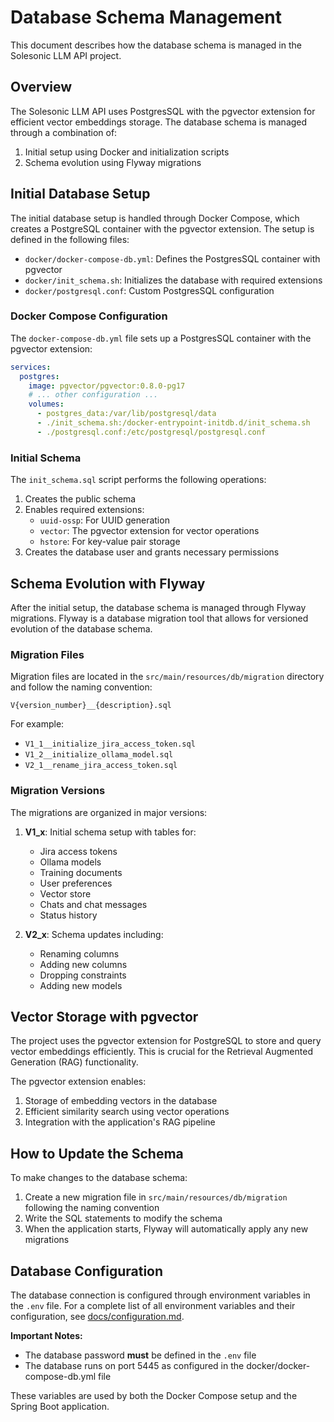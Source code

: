 # Database Schema Management

This document describes how the database schema is managed in the Solesonic LLM API project.

## Overview

The Solesonic LLM API uses PostgresSQL with the pgvector extension for efficient vector embeddings storage. The database schema is managed through a combination of:

1. Initial setup using Docker and initialization scripts
2. Schema evolution using Flyway migrations

## Initial Database Setup

The initial database setup is handled through Docker Compose, which creates a PostgreSQL container with the pgvector extension. The setup is defined in the following files:

- `docker/docker-compose-db.yml`: Defines the PostgresSQL container with pgvector
- `docker/init_schema.sh`: Initializes the database with required extensions
- `docker/postgresql.conf`: Custom PostgresSQL configuration

### Docker Compose Configuration

The `docker-compose-db.yml` file sets up a PostgresSQL container with the pgvector extension:

```yaml
services:
  postgres:
    image: pgvector/pgvector:0.8.0-pg17
    # ... other configuration ...
    volumes:
      - postgres_data:/var/lib/postgresql/data
      - ./init_schema.sh:/docker-entrypoint-initdb.d/init_schema.sh
      - ./postgresql.conf:/etc/postgresql/postgresql.conf
```

### Initial Schema

The `init_schema.sql` script performs the following operations:

1. Creates the public schema
2. Enables required extensions:
   - `uuid-ossp`: For UUID generation
   - `vector`: The pgvector extension for vector operations
   - `hstore`: For key-value pair storage
3. Creates the database user and grants necessary permissions

## Schema Evolution with Flyway

After the initial setup, the database schema is managed through Flyway migrations. Flyway is a database migration tool that allows for versioned evolution of the database schema.

### Migration Files

Migration files are located in the `src/main/resources/db/migration` directory and follow the naming convention:

```
V{version_number}__{description}.sql
```

For example:
- `V1_1__initialize_jira_access_token.sql`
- `V1_2__initialize_ollama_model.sql`
- `V2_1__rename_jira_access_token.sql`

### Migration Versions

The migrations are organized in major versions:

1. **V1_x**: Initial schema setup with tables for:
   - Jira access tokens
   - Ollama models
   - Training documents
   - User preferences
   - Vector store
   - Chats and chat messages
   - Status history

2. **V2_x**: Schema updates including:
   - Renaming columns
   - Adding new columns
   - Dropping constraints
   - Adding new models

## Vector Storage with pgvector

The project uses the pgvector extension for PostgreSQL to store and query vector embeddings efficiently. This is crucial for the Retrieval Augmented Generation (RAG) functionality.

The pgvector extension enables:

1. Storage of embedding vectors in the database
2. Efficient similarity search using vector operations
3. Integration with the application's RAG pipeline

## How to Update the Schema

To make changes to the database schema:

1. Create a new migration file in `src/main/resources/db/migration` following the naming convention
2. Write the SQL statements to modify the schema
3. When the application starts, Flyway will automatically apply any new migrations

## Database Configuration

The database connection is configured through environment variables in the `.env` file. For a complete list of all environment variables and their configuration, see [docs/configuration.md](configuration.md).

**Important Notes:**
- The database password **must** be defined in the `.env` file
- The database runs on port 5445 as configured in the docker/docker-compose-db.yml file

These variables are used by both the Docker Compose setup and the Spring Boot application.